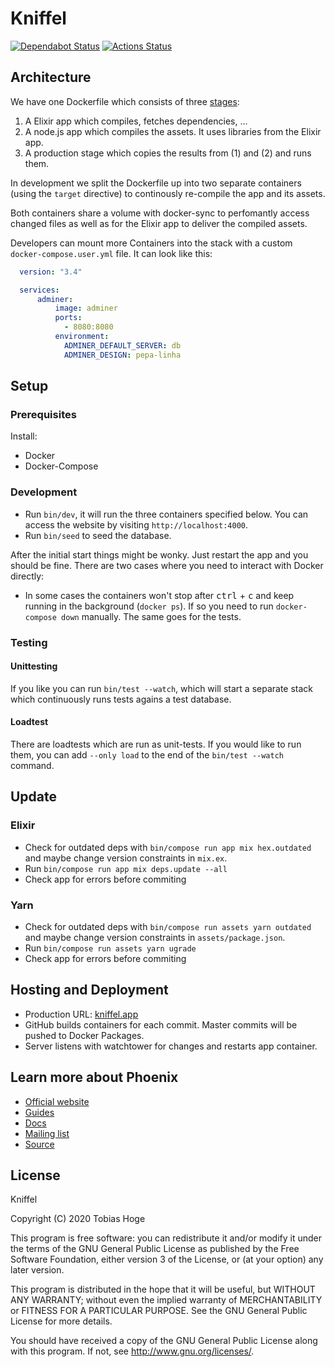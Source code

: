 # Kniffel

[![Dependabot Status](https://api.dependabot.com/badges/status?host=github&repo=tbho/kniffel)](https://dependabot.com)
[![Actions Status](https://github.com/tbho/kniffel/workflows/build/badge.svg)](https://github.com/tbho/kniffel/actions)

## Architecture

We have one Dockerfile which consists of three
[stages](https://docs.docker.com/develop/develop-images/multistage-build/):

1. A Elixir app which compiles, fetches dependencies, ...
2. A node.js app which compiles the assets. It uses libraries from the Elixir app.
3. A production stage which copies the results from (1) and (2) and runs them.

In development we split the Dockerfile up into two separate containers (using
the `target` directive) to continously re-compile the app and its assets.

Both containers share a volume with docker-sync to perfomantly access changed
files as well as for the Elixir app to deliver the compiled assets.

Developers can mount more Containers into the stack with a custom `docker-compose.user.yml` file.
It can look like this:

```yaml
  version: "3.4"

  services:
      adminer:
          image: adminer
          ports:
            - 8080:8080
          environment:
            ADMINER_DEFAULT_SERVER: db
            ADMINER_DESIGN: pepa-linha
```

## Setup

### Prerequisites

Install:

* Docker
* Docker-Compose

### Development

* Run `bin/dev`, it will run the three containers specified below. You can access the website by visiting `http://localhost:4000`.
* Run `bin/seed` to seed the database.

After the initial start things might be wonky. Just restart the app and you should be fine. There are two cases where you need to interact with Docker directly:

* In some cases the containers won't stop after <kbd>ctrl</kbd> + <kbd>c</kbd> and keep running in the background (`docker ps`). If so you need to run `docker-compose down` manually. The same goes for the tests.

### Testing

#### Unittesting

If you like you can run `bin/test --watch`, which will start a separate stack which continuously runs tests agains a test database.

#### Loadtest

There are loadtests which are run as unit-tests. If you would like to run them, you can add `--only load` to the end of the `bin/test --watch` command.

## Update

### Elixir

* Check for outdated deps with `bin/compose run app mix hex.outdated` and maybe change version constraints in `mix.ex`.
* Run `bin/compose run app mix deps.update --all`
* Check app for errors before commiting

### Yarn

* Check for outdated deps with `bin/compose run assets yarn outdated` and maybe change version constraints in `assets/package.json`.
* Run `bin/compose run assets yarn ugrade`
* Check app for errors before commiting

## Hosting and Deployment

* Production URL: [kniffel.app](https://kniffel.app/)
* GitHub builds containers for each commit. Master commits will be pushed to Docker Packages.
* Server listens with watchtower for changes and restarts app container.

## Learn more about Phoenix

* [Official website](http://www.phoenixframework.org/)
* [Guides](https://hexdocs.pm/phoenix/overview.html)
* [Docs](https://hexdocs.pm/phoenix)
* [Mailing list](http://groups.google.com/group/phoenix-talk)
* [Source](https://github.com/phoenixframework/phoenix)

## License

Kniffel

Copyright (C) 2020  Tobias Hoge

This program is free software: you can redistribute it and/or modify
it under the terms of the GNU General Public License as published by
the Free Software Foundation, either version 3 of the License, or
(at your option) any later version.

This program is distributed in the hope that it will be useful,
but WITHOUT ANY WARRANTY; without even the implied warranty of
MERCHANTABILITY or FITNESS FOR A PARTICULAR PURPOSE.  See the
GNU General Public License for more details.

You should have received a copy of the GNU General Public License
along with this program.  If not, see <http://www.gnu.org/licenses/>.
